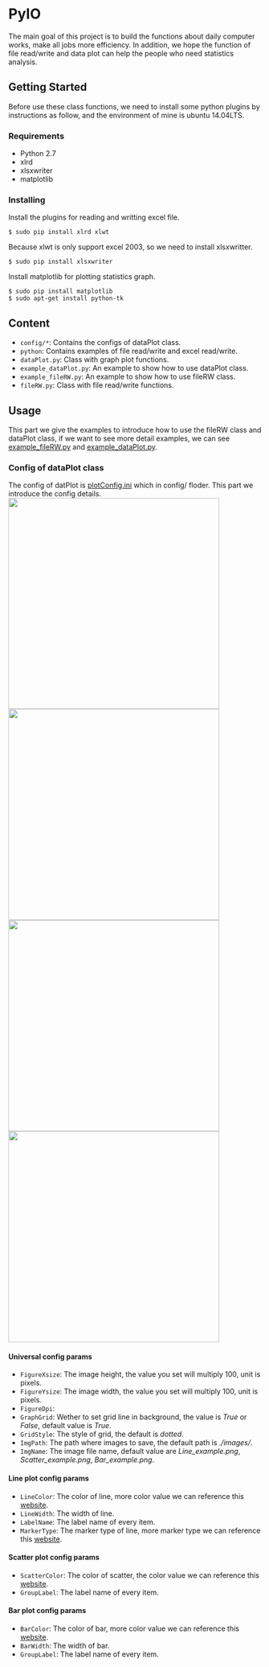 # PyIO
The main goal of this project is to build the functions about daily computer works, make all jobs more efficiency. In addition, we hope the function of file read/write and data plot can help the people who need statistics analysis.
## Getting Started
Before use these class functions, we need to install some python plugins by instructions as follow, and the environment of mine is ubuntu 14.04LTS.
### Requirements
- Python 2.7
- xlrd
- xlsxwriter
- matplotlib

### Installing
Install the plugins for reading and writting excel file.
```
$ sudo pip install xlrd xlwt
```
Because xlwt is only support excel 2003, so we need to install xlsxwritter.
```
$ sudo pip install xlsxwriter
```
Install matplotlib for plotting statistics graph.
```
$ sudo pip install matplotlib
$ sudo apt-get install python-tk
```
## Content
- `config/*`: Contains the configs of dataPlot class.
- `python`: Contains examples of file read/write and excel read/write.
- `dataPlot.py`: Class with graph plot functions.
- `example_dataPlot.py`: An example to show how to use dataPlot class.
- `example_fileRW.py`: An example to show how to use fileRW class.
- `fileRW.py`: Class with file read/write functions.

## Usage
This part we give the examples to introduce how to use the fileRW class and dataPlot class, if we want to see more detail examples, we can see [example_fileRW.py](https://github.com/CrowGuy/PyIO/blob/master/example_fileRW.py) and [example_dataPlot.py](https://github.com/CrowGuy/PyIO/blob/master/example_dataPlot.py).
### Config of dataPlot class
The config of datPlot is [plotConfig.ini](https://github.com/CrowGuy/PyIO/blob/master/config/plotConfig.ini) which in config/ floder. This part we introduce the config details.
<img  width="420"  src="https://github.com/CrowGuy/PyIO/blob/master/images/Description_universal.png">
<img  width="420"  src="https://github.com/CrowGuy/PyIO/blob/master/images/Description_line.png">
<img  width="420"  src="https://github.com/CrowGuy/PyIO/blob/master/images/Description_scatter.png">
<img  width="420"  src="https://github.com/CrowGuy/PyIO/blob/master/images/Description_bar.png">

#### Universal config params
- `FigureXsize`: The image height, the value you set will multiply 100, unit is pixels.
- `FigureYsize`: The image width, the value you set will multiply 100, unit is pixels.
- `FigureDpi`:
- `GraphGrid`: Wether to set grid line in background, the value is *True* or *False*, default value is *True*.
- `GridStyle`: The style of grid, the default is *dotted*. 
- `ImgPath`: The path where images to save, the default path is *./images/*.
- `ImgName`: The image file name, default value are *Line_example.png*, *Scatter_example.png*, *Bar_example.png*.

#### Line plot config params
- `LineColor`: The color of line, more color value we can reference this [website](https://matplotlib.org/api/_as_gen/matplotlib.axes.Axes.plot.html).
- `LineWidth`: The width of line.
- `LabelName`: The label name of every item.
- `MarkerType`: The marker type of line, more marker type we can reference this [website](https://matplotlib.org/api/_as_gen/matplotlib.axes.Axes.plot.html).   

#### Scatter plot config params
- `ScatterColor`: The color of scatter, the color value we can reference this [website](https://matplotlib.org/api/_as_gen/matplotlib.axes.Axes.plot.html).
- `GroupLabel`: The label name of every item.

#### Bar plot config params
- `BarColor`: The color of bar, more color value we can reference this [website](https://matplotlib.org/api/_as_gen/matplotlib.axes.Axes.plot.html).
- `BarWidth`: The width of bar.
- `GroupLabel`: The label name of every item.
